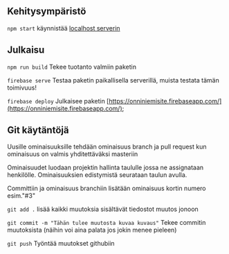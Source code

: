 ## Kehitysympäristö
```npm start``` käynnistää [localhost serverin](localhost:3000)

## Julkaisu

```npm run build``` Tekee tuotanto valmiin paketin

```firebase serve``` Testaa paketin paikallisella serverillä, muista testata tämän toimivuus!

```firebase deploy``` Julkaisee paketin [https://onniniemisite.firebaseapp.com/](https://onniniemisite.firebaseapp.com/);

## Git käytäntöjä

Uusille ominaisuuksille tehdään  ominaisuus branch ja pull request kun ominaisuus on valmis yhditettäväksi masteriin

Ominaisuudet luodaan projektin hallinta taululle jossa ne assignataan henkilölle. Ominaisuuksien edistymistä seurataan taulun avulla.

Committiin ja ominaisuus branchiin lisätään ominaisuus kortin numero esim."#3"

```git add .```  lisää kaikki muutoksia sisältävät tiedostot muutos jonoon

```git commit -m "Tähän tulee muutosta kuvaa kuvaus"``` Tekee commitin muutoksista (näihin voi aina palata jos jokin menee pieleen)

```git push``` Työntää muutokset githubiin


